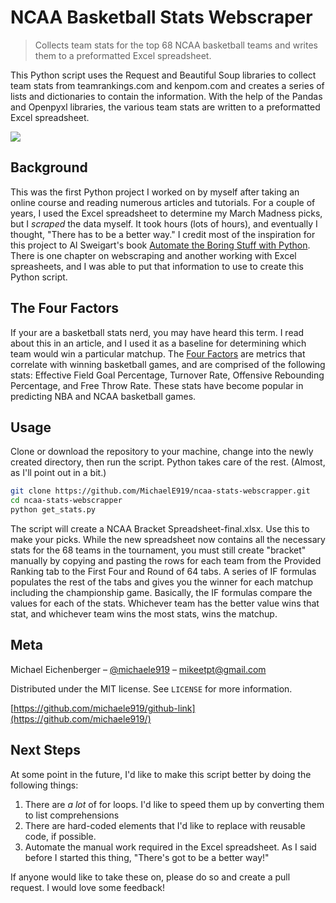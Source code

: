 # NCAA Basketball Stats Webscraper
> Collects team stats for the top 68 NCAA basketball teams and writes them to a preformatted Excel spreadsheet.

This Python script uses the Request and Beautiful Soup libraries to collect team stats from teamrankings.com and kenpom.com and creates a series of lists and dictionaries to contain the information.
With the help of the Pandas and Openpyxl libraries, the various team stats are written to a preformatted Excel spreadsheet.

![](header.png)

## Background

This was the first Python project I worked on by myself after taking an online course and reading numerous articles and tutorials. For a couple of years, I used the Excel spreadsheet to determine my March Madness picks, but I *scraped* the data myself. It took hours (lots of hours), and eventually I thought, "There has to be a better way."
I credit most of the inspiration for this project to Al Sweigart's book [Automate the Boring Stuff with Python](http://automatetheboringstuff.com/). There is one chapter on webscraping and another working with Excel spreasheets, and I was able to put that information to use to create this Python script.

## The Four Factors

If your are a basketball stats nerd, you may have heard this term. I read about this in an article, and I used it as a baseline for determining which team would win a particular matchup. The [Four Factors](https://www.nbastuffer.com/analytics101/four-factors/) are metrics that correlate with winning basketball games, and are comprised of the following stats: Effective Field Goal Percentage, Turnover Rate, Offensive Rebounding Percentage, and Free Throw Rate. These stats have become popular in predicting NBA and NCAA basketball games.

## Usage

Clone or download the repository to your machine, change into the newly created directory, then run the script. Python takes care of the rest. (Almost, as I'll point out in a bit.)

```sh
git clone https://github.com/MichaelE919/ncaa-stats-webscrapper.git
cd ncaa-stats-webscrapper
python get_stats.py
```
The script will create a NCAA Bracket Spreadsheet-final.xlsx. Use this to make your picks. While the new spreadsheet now contains all the necessary stats for the 68 teams in the tournament, you must still create "bracket" manually by copying and pasting the rows for each team from the Provided Ranking tab to the First Four and Round of 64 tabs. A series of IF formulas populates the rest of the tabs and gives you the winner for each matchup including the championship game. 
Basically, the IF formulas compare the values for each of the stats. Whichever team has the better value wins that stat, and whichever team wins the most stats, wins the matchup.

## Meta

Michael Eichenberger – [@michaele919](https://twitter.com/michaele919) – mikeetpt@gmail.com

Distributed under the MIT license. See ``LICENSE`` for more information.

[https://github.com/michaele919/github-link](https://github.com/michaele919/)

## Next Steps

At some point in the future, I'd like to make this script better by doing the following things:

1. There are *a lot* of for loops. I'd like to speed them up by converting them to list comprehensions
2. There are hard-coded elements that I'd like to replace with reusable code, if possible.
3. Automate the manual work required in the Excel spreadsheet. As I said before I started this thing, "There's got to be a better way!"

If anyone would like to take these on, please do so and create a pull request. I would love some feedback!
